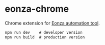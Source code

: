 # eonza-chrome

Chrome extension for [Eonza automation tool](https://www.eonza.org).

```txt
npm run dev    # developer version
npm run build  # production version
```